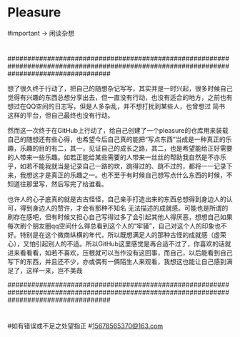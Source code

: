 # Pleasure
#important -> 闲谈杂想
#
#
#
#
#
#
#
#
#
#
#
#
#
#
#
#
#
#
#
#
#
#
#
#
#
#
#
#
#
#
#
#
#
#
#
#
#
#
#
#
#
#
#
#
#
#
#
#
#
#
#
#

##########################################################################################################################################

想了很久终于行动了，把自己的随想杂记写写，其实并是一时兴起，很多时候自己觉得有兴趣的东西总想分享出去，但一直没有行动，也没有适合的地方，之前也有想过在QQ空间的日志写，但是人多杂乱，并不想打扰到某些人，也曾想过 简书 这样的平台，但自己最终也没有行动。

然而这一次终于在GitHub上行动了，给自己创建了一个pleasure的仓库用来装载自己的随想还有些心得，也希望今后自己真的能把“写点东西”当成是一种真正的乐趣，乐趣的目的有二，其一，见证自己的成长之路，其二，也是希望能给正好需要的人带来一些乐趣。如若正能给某些需要的人带来一丝丝的帮助我自然是不亦乐乎，如若不能我就当是记录自己一路的坎，跳得过的、跳不过的，都将一一记录下来，我想这才是真正的乐趣之一。也不至于有时候自己想写点什么东西的时候，不知道往那里写，然后写完了给谁看。

也许人的心子底真的就是古古怪怪，自己亲手打造出来的东西总想得到身边人的认可，得到身边人的赞许，才会有那种不知名 无法描述的成就感。可能也是所谓的刷存在感吧，但有时候又担心自己写得过多了会引起其他人得厌恶，想想自己如果每次刷个朋友圈qq空间什么得总看到这个人的“牢骚”，自己对这个人的印象也不好。特别是在这个微商纵横的年代，所以既想满足人的那种古怪的成就感（虚荣心），又怕引起别人的不适。所以GitHub这里感觉是再合适不过了，你喜欢的话就进来看看看，如若不喜欢，压根就可以当作没有这回事，而自己，以后能看到自己写下的东西，并且还不少，亦或偶有一俩陌生人来观看，我想这也能让自己感到满足了，这样一来，岂不美哉

##########################################################################################################################################


#
#
#
#
#如有错误或不足之处望指正
#15678565370@163.com